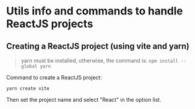# Utils info and commands to handle ReactJS projects

## Creating a ReactJS project (using vite and yarn)

> yarn must be installed, otherwise, the command is: `npm install --global yarn`

Command to create a ReactJS project:
```
yarn create vite
```

Then set the project name and select "React" in the option list.